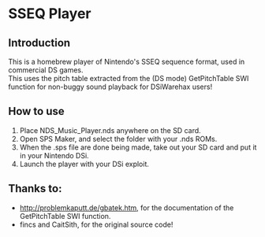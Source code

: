 SSEQ Player
===========

Introduction
------------

This is a homebrew player of Nintendo's SSEQ sequence format, used in commercial DS games.    
This uses the pitch table extracted from the (DS mode) GetPitchTable SWI function for non-buggy sound playback for DSiWarehax users!

How to use
------------

1. Place NDS_Music_Player.nds anywhere on the SD card.
2. Open SPS Maker, and select the folder with your .nds ROMs.
3. When the .sps file are done being made, take out your SD card and put it in your Nintendo DSi.
4. Launch the player with your DSi exploit.

Thanks to:
----------

- http://problemkaputt.de/gbatek.htm, for the documentation of the GetPitchTable SWI function.
- fincs and CaitSith, for the original source code!